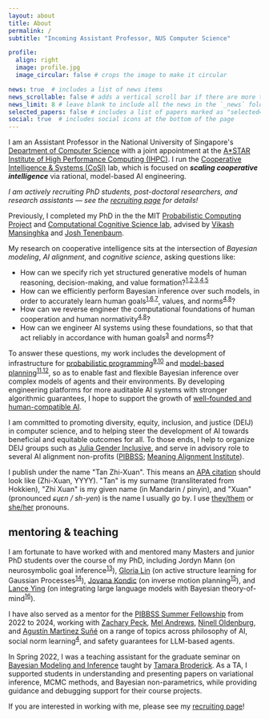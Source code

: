 ```yaml
---
layout: about
title: About
permalink: /
subtitle: "Incoming Assistant Professor, NUS Computer Science"

profile:
  align: right
  image: profile.jpg
  image_circular: false # crops the image to make it circular

news: true  # includes a list of news items
news_scrollable: false # adds a vertical scroll bar if there are more than 3 news items
news_limit: 8 # leave blank to include all the news in the `_news` folder
selected_papers: false # includes a list of papers marked as "selected={true}"
social: true  # includes social icons at the bottom of the page
---
```


I am an Assistant Professor in the National University of Singapore's [Department of Computer Science](https://www.comp.nus.edu.sg/cs/) with a joint appointment at the [A\*STAR Institute of High Performance Computing (IHPC)](https://www.a-star.edu.sg/ihpc). I run the [Cooperative Intelligence & Systems (CoSI)](https://cosilab.github.io) lab, which is focused on ***scaling cooperative intelligence*** via rational, model-based AI engineering.

*I am actively recruiting PhD students, post-doctoral researchers, and research assistants — see the [recruiting page](/recruiting) for details!*

Previously, I completed my PhD in the the MIT [Probabilistic Computing Project](http://probcomp.csail.mit.edu/) and [Computational Cognitive Science lab](https://cocosci.mit.edu/), advised by [Vikash Mansinghka](http://probcomp.csail.mit.edu/principal-investigator/) and [Josh Tenenbaum](https://cocosci.mit.edu/josh).

My research on cooperative intelligence sits at the intersection of *Bayesian modeling*, *AI alignment*, and *cognitive science*, asking questions like:
- How can we specify rich yet structured generative models of human reasoning, decision-making, and value formation?<sup>[1][ref_sips],[2][ref_brbtom],[3][ref_clips],[4][ref_namg],[5][ref_beyond]</sup>
- How can we efficiently perform Bayesian inference over such models, in order to accurately learn human goals<sup>[1][ref_sips],[6][ref_hbtom],[7][ref_oesips]</sup>, values, and norms<sup>[4][ref_namg],[8][ref_bayesnorm]</sup>?
- How can we reverse engineer the computational foundations of human cooperation and human normativity<sup>[4][ref_namg],[8][ref_bayesnorm]</sup>?
- How can we engineer AI systems using these foundations, so that that act reliably in accordance with human goals<sup>[3][ref_clips]</sup> and norms<sup>[4][ref_namg]</sup>?

To answer these questions, my work includes the development of infrastructure for [probabilistic programming](https://www.gen.dev/)<sup>[9][ref_smcp3],[10][ref_genify]</sup> and [model-based planning](https://github.com/JuliaPlanners/PDDL.jl)<sup>[11][ref_pddljl],[12][ref_absint]</sup>, so as to enable fast and flexible Bayesian inference over complex models of agents and their environments. By developing engineering platforms for more auditable AI systems with stronger algorithmic guarantees, I hope to support the growth of [well-founded and human-compatible AI](https://youtu.be/mYOg8_iPpFg?t=924).

I am committed to promoting diversity, equity, inclusion, and justice (DEIJ) in computer science, and to helping steer the development of AI towards beneficial and equitable outcomes for all. To those ends, I help to organize DEIJ groups such as [Julia Gender Inclusive](https://discourse.julialang.org/t/announcing-julia-gender-inclusive/63702), and serve in advisory role to several AI alignment non-profits ([PIBBSS](https://www.pibbss.ai/); [Meaning Alignment Institute](https://www.meaningalignment.org/)).

I publish under the name "Tan Zhi-Xuan". This means an [APA citation](https://apastyle.apa.org/style-grammar-guidelines/citations/basic-principles/author-date) should look like (Zhi-Xuan, YYYY). "Tan" is my surname (transliterated from Hokkien), "Zhi Xuan" is my given name (in Mandarin / pinyin), and "Xuan" (pronounced *ɕɥɛn / sh-yen*) is the name I usually go by. I use [they/them](https://en.pronouns.page/are/they/them) or [she/her](https://en.pronouns.page/are/she/her) pronouns.

## mentoring & teaching

I am fortunate to have worked with and mentored many Masters and junior PhD students over the course of my PhD, including Jordyn Mann (on neurosymbolic goal inference<sup>[13][ref_neurosym]</sup>), [Gloria Lin](https://gzlin7.github.io/) (on active structure learning for Gaussian Processes<sup>[14][ref_gpactive]</sup>), [Jovana Kondic](https://scholar.google.com/citations?user=CmAO43YAAAAJ&hl=en) (on inverse motion planning<sup>[15][ref_imp]</sup>), and [Lance Ying](https://scholar.harvard.edu/lanceying/home) (on integrating large language models with Bayesian theory-of-mind<sup>[16][ref_labtom]</sup>).

I have also served as a mentor for the [PIBBSS Summer Fellowship](https://pibbss.ai/fellowship/) from 2022 to 2024, working with [Zachary Peck](https://researchdirectory.uc.edu/p/peckzy), [Mel Andrews](https://mel-andrews.com/), [Ninell Oldenburg](https://ninell-oldenburg.github.io/), and [Agustín Martinez Suñé](https://agusmartinez.ar/) on a range of topics across philosophy of AI, social norm learning<sup>[4][ref_namg]</sup>, and safety guarantees for LLM-based agents.

In Spring 2022, I was a teaching assistant for the graduate seminar on [Bayesian Modeling and Inference](https://tamarabroderick.com/course_6_435_2022_spring.html) taught by [Tamara Broderick](https://tamarabroderick.com/). As a TA, I supported students in understanding and presenting papers on variational inference, MCMC methods, and Bayesian non-parametrics, while providing guidance and debugging support for their course projects.

If you are interested in working with me, please see my [recruiting page](/recruiting)!

[ref_sips]: https://arxiv.org/abs/2006.07532
[ref_brbtom]: https://arxiv.org/abs/2106.13249
[ref_clips]: https://arxiv.org/abs/2402.17930
[ref_namg]: https://arxiv.org/abs/2402.13399
[ref_beyond]: https://arxiv.org/abs/2408.16984
[ref_hbtom]: https://arxiv.org/abs/2208.02914
[ref_oesips]: https://arxiv.org/abs/2407.16770
[ref_bayesnorm]: https://arxiv.org/abs/1905.11110
[ref_smcp3]: https://proceedings.mlr.press/v206/lew23a.html
[ref_genify]: https://popl21.sigplan.org/details/lafi-2021-papers/5/
[ref_pddljl]: https://dspace.mit.edu/handle/1721.1/143179
[ref_absint]: https://arxiv.org/abs/2208.02938
[ref_neurosym]: https://dspace.mit.edu/handle/1721.1/130701
[ref_gpactive]: https://dspace.mit.edu/handle/1721.1/143176
[ref_imp]: https://dspace.mit.edu/handle/1721.1/153789
[ref_labtom]: https://arxiv.org/abs/2408.12022
